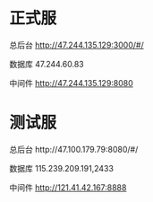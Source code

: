 <h1>正式服</h1>

总后台  http://47.244.135.129:3000/#/  

数据库   47.244.60.83  

中间件   http://47.244.135.129:8080

<h1>测试服</h1>  
总后台  http://47.100.179.79:8080/#/
 
数据库 115.239.209.191,2433

中间件 http://121.41.42.167:8888